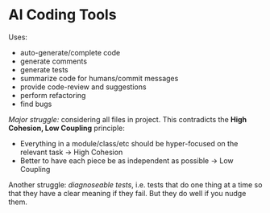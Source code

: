 # AI Coding Tools

Uses:
- auto-generate/complete code
- generate comments
- generate tests
- summarize code for humans/commit messages
- provide code-review and suggestions
- perform refactoring
- find bugs

*Major struggle:* considering all files in project.
This contradicts the **High Cohesion, Low Coupling** principle:
- Everything in a module/class/etc should be hyper-focused on the relevant task -> High Cohesion
- Better to have each piece be as independent as possible -> Low Coupling

Another struggle: *diagnoseable tests*, i.e. tests that do one thing at a time so that they have a clear meaning if they fail. But they do well if you nudge them.